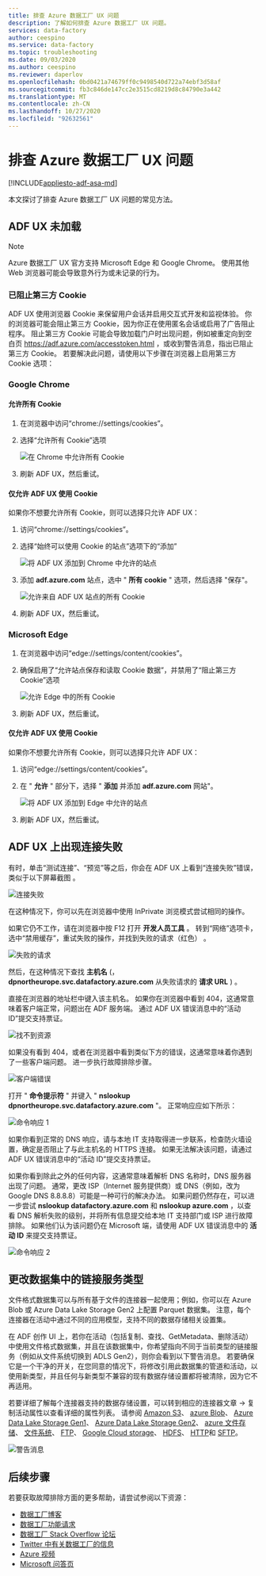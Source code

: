```yaml
---
title: 排查 Azure 数据工厂 UX 问题
description: 了解如何排查 Azure 数据工厂 UX 问题。
services: data-factory
author: ceespino
ms.service: data-factory
ms.topic: troubleshooting
ms.date: 09/03/2020
ms.author: ceespino
ms.reviewer: daperlov
ms.openlocfilehash: 0bd0421a74679ff0c9498540d722a74ebf3d58af
ms.sourcegitcommit: fb3c846de147cc2e3515cd8219d8c84790e3a442
ms.translationtype: MT
ms.contentlocale: zh-CN
ms.lasthandoff: 10/27/2020
ms.locfileid: "92632561"
---
```

# <a name="troubleshoot-azure-data-factory-ux-issues"></a>排查 Azure 数据工厂 UX 问题

[!INCLUDE[appliesto-adf-asa-md](includes/appliesto-adf-asa-md.md)]

本文探讨了排查 Azure 数据工厂 UX 问题的常见方法。

## <a name="adf-ux-not-loading"></a>ADF UX 未加载

> [!NOTE]
> Azure 数据工厂 UX 官方支持 Microsoft Edge 和 Google Chrome。 使用其他 Web 浏览器可能会导致意外行为或未记录的行为。

### <a name="third-party-cookies-blocked"></a>已阻止第三方 Cookie

ADF UX 使用浏览器 Cookie 来保留用户会话并启用交互式开发和监视体验。 你的浏览器可能会阻止第三方 Cookie，因为你正在使用匿名会话或启用了广告阻止程序。 阻止第三方 Cookie 可能会导致加载门户时出现问题，例如被重定向到空白页 https://adf.azure.com/accesstoken.html ，或收到警告消息，指出已阻止第三方 Cookie。 若要解决此问题，请使用以下步骤在浏览器上启用第三方 Cookie 选项：

### <a name="google-chrome"></a>Google Chrome

#### <a name="allow-all-cookies"></a>允许所有 Cookie

1. 在浏览器中访问“chrome://settings/cookies”。
1. 选择“允许所有 Cookie”选项 

    ![在 Chrome 中允许所有 Cookie](media/data-factory-ux-troubleshoot-guide/chrome-allow-all-cookies.png)
1. 刷新 ADF UX，然后重试。

#### <a name="only-allow-adf-ux-to-use-cookies"></a>仅允许 ADF UX 使用 Cookie
如果你不想要允许所有 Cookie，则可以选择只允许 ADF UX：
1. 访问“chrome://settings/cookies”。
1. 选择“始终可以使用 Cookie 的站点”选项下的“添加”  

    ![将 ADF UX 添加到 Chrome 中允许的站点](media/data-factory-ux-troubleshoot-guide/chrome-only-adf-cookies-1.png)
1. 添加 **adf.azure.com** 站点，选中 " **所有 cookie** " 选项，然后选择 "保存"。 

    ![允许来自 ADF UX 站点的所有 Cookie](media/data-factory-ux-troubleshoot-guide/chrome-only-adf-cookies-2.png)
1. 刷新 ADF UX，然后重试。

### <a name="microsoft-edge"></a>Microsoft Edge

1. 在浏览器中访问“edge://settings/content/cookies”。
1. 确保启用了“允许站点保存和读取 Cookie 数据”，并禁用了“阻止第三方 Cookie”选项  

    ![允许 Edge 中的所有 Cookie](media/data-factory-ux-troubleshoot-guide/edge-allow-all-cookies.png)
1. 刷新 ADF UX，然后重试。

#### <a name="only-allow-adf-ux-to-use-cookies"></a>仅允许 ADF UX 使用 Cookie

如果你不想要允许所有 Cookie，则可以选择只允许 ADF UX：

1. 访问“edge://settings/content/cookies”。
1. 在 " **允许** " 部分下，选择 " **添加** 并添加 **adf.azure.com** 网站"。 

    ![将 ADF UX 添加到 Edge 中允许的站点](media/data-factory-ux-troubleshoot-guide/edge-allow-adf-cookies.png)
1. 刷新 ADF UX，然后重试。

## <a name="connection-failed-on-adf-ux"></a>ADF UX 上出现连接失败

有时，单击“测试连接”、“预览”等之后，你会在 ADF UX 上看到“连接失败”错误，类似于以下屏幕截图 。

![连接失败](media/data-factory-ux-troubleshoot-guide/connection-failed.png)

在这种情况下，你可以先在浏览器中使用 InPrivate 浏览模式尝试相同的操作。

如果它仍不工作，请在浏览器中按 F12 打开 **开发人员工具** 。 转到“网络”选项卡，选中“禁用缓存”，重试失败的操作，并找到失败的请求（红色） 。

![失败的请求](media/data-factory-ux-troubleshoot-guide/failed-request.png)

然后，在这种情况下查找 **主机名** (， **dpnortheurope.svc.datafactory.azure.com** 从失败请求的 **请求 URL** ) 。

直接在浏览器的地址栏中键入该主机名。 如果你在浏览器中看到 404，这通常意味着客户端正常，问题出在 ADF 服务端。 通过 ADF UX 错误消息中的“活动 ID”提交支持票证。

![找不到资源](media/data-factory-ux-troubleshoot-guide/status-code-404.png)

如果没有看到 404，或者在浏览器中看到类似下方的错误，这通常意味着你遇到了一些客户端问题。 进一步执行故障排除步骤。

![客户端错误](media/data-factory-ux-troubleshoot-guide/client-side-error.png)

打开 " **命令提示符** " 并键入 " **nslookup dpnortheurope.svc.datafactory.azure.com** "。 正常响应应如下所示：

![命令响应 1](media/data-factory-ux-troubleshoot-guide/command-response-1.png)

如果你看到正常的 DNS 响应，请与本地 IT 支持取得进一步联系，检查防火墙设置，确定是否阻止了与此主机名的 HTTPS 连接。 如果无法解决该问题，请通过 ADF UX 错误消息中的“活动 ID”提交支持票证。

如果你看到除此之外的任何内容，这通常意味着解析 DNS 名称时，DNS 服务器出现了问题。 通常，更改 ISP（Internet 服务提供商）或 DNS（例如，改为 Google DNS 8.8.8.8）可能是一种可行的解决办法。 如果问题仍然存在，可以进一步尝试 **nslookup datafactory.azure.com** 和 **nslookup azure.com** ，以查看 DNS 解析失败的级别，并将所有信息提交给本地 IT 支持部门或 ISP 进行故障排除。 如果他们认为该问题仍在 Microsoft 端，请使用 ADF UX 错误消息中的 **活动 ID** 来提交支持票证。

![命令响应 2](media/data-factory-ux-troubleshoot-guide/command-response-2.png)

## <a name="change-linked-service-type-in-datasets"></a>更改数据集中的链接服务类型

文件格式数据集可以与所有基于文件的连接器一起使用；例如，你可以在 Azure Blob 或 Azure Data Lake Storage Gen2 上配置 Parquet 数据集。 注意，每个连接器在活动中通过不同的应用模型，支持不同的数据存储相关设置集。 

在 ADF 创作 UI 上，若你在活动（包括复制、查找、GetMetadata、删除活动）中使用文件格式数据集，并且在该数据集中，你希望指向不同于当前类型的链接服务（例如从文件系统切换到 ADLS Gen2），则你会看到以下警告消息。 若要确保它是一个干净的开关，在您同意的情况下，将修改引用此数据集的管道和活动，以使用新类型，并且任何与新类型不兼容的现有数据存储设置都将被清除，因为它不再适用。

若要详细了解每个连接器支持的数据存储设置，可以转到相应的连接器文章 -> 复制活动属性以查看详细的属性列表。 请参阅 [Amazon S3](connector-amazon-simple-storage-service.md)、 [azure Blob](connector-azure-blob-storage.md)、 [Azure Data Lake Storage Gen1](connector-azure-data-lake-store.md)、 [Azure Data Lake Storage Gen2](connector-azure-data-lake-storage.md)、 [azure 文件存储](connector-azure-file-storage.md)、 [文件系统](connector-file-system.md)、 [FTP](connector-ftp.md)、 [Google Cloud storage](connector-google-cloud-storage.md)、 [HDFS](connector-hdfs.md)、 [HTTP](connector-http.md)和 [SFTP](connector-sftp.md)。

![警告消息](media/data-factory-ux-troubleshoot-guide/warning-message.png)

## <a name="next-steps"></a>后续步骤

若要获取故障排除方面的更多帮助，请尝试参阅以下资源：

* [数据工厂博客](https://azure.microsoft.com/blog/tag/azure-data-factory/)
* [数据工厂功能请求](https://feedback.azure.com/forums/270578-data-factory)
* [数据工厂 Stack Overflow 论坛](https://stackoverflow.com/questions/tagged/azure-data-factory)
* [Twitter 中有关数据工厂的信息](https://twitter.com/hashtag/DataFactory)
* [Azure 视频](https://azure.microsoft.com/resources/videos/index/)
* [Microsoft 问答页](/answers/topics/azure-data-factory.html)